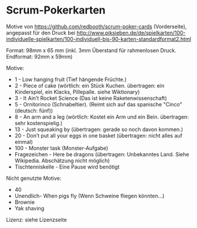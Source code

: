 # Scrum-Pokerkarten
Motive von https://github.com/redbooth/scrum-poker-cards (Vorderseite), angepasst für den Druck bei http://www.piksieben.de/de/spielkarten/100-individuelle-spielkarten/100-individuell-bis-90-karten-standardformat2.html

Format: 98mm x 65 mm (inkl. 3mm Überstand für rahmenlosen Druck. Endformat: 92mm x 59mm)

Motive:
* 1 - Low hanging fruit (Tief hängende Früchte.)
* 2 - Piece of cake (wörtlich: ein Stück Kuchen. übertragen: ein Kinderspiel, ein Klacks, Pillepalle. siehe Wiktionary)
* 3 - It Ain’t Rocket Science (Das ist keine Raketenwissenschaft)
* 5 - Ornitorinco (Schnabeltier). (Reimt sich auf das spanische "Cinco" (deutsch: fünf))
* 8 - An arm and a leg (wörtlich: Kostet ein Arm und ein Bein. übertragen: sehr kostenspielig.)
* 13 - Just squeaking by (übertragen: gerade so noch davon kommen.)
* 20 - Don’t put all your eggs in one basket (übertragen: nicht alles auf einmal)
* 100 - Monster task (Monster-Aufgabe)
* Fragezeichen - Here be dragons (übertragen: Unbekanntes Land. Siehe Wikipedia. Abschätzung nicht möglich)
* Tischtenniskelle - Eine Pause wird benötigt

Nicht genutzte Motive:
* 40
* Unendlich- When pigs fly (Wenn Schweine fliegen könnten...)
* Brownie
* Yak shaving

Lizenz: siehe Lizenzseite
